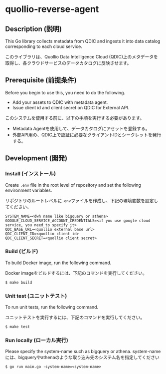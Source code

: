 # quollio-reverse-agent

## Description (説明)

This Go library collects metadata from QDIC and ingests it into data catalog corresponding to each cloud service.

このライブラリは、Quollio Data Intelligence Cloud (QDIC)上のメタデータを取得し、各クラウドサービスのデータカタログに反映させます。


## Prerequisite (前提条件)
Before you begin to use this, you need to do the following.
- Add your assets to QDIC with metadata agent.
- Issue client id and client secret on QDIC for External API.

このシステムを使用する前に、以下の手順を実行する必要があります。
- Metadata Agentを使用して、データカタログにアセットを登録する。
- 外部API用の、QDIC上で認証に必要なクライアントIDとシークレットを発行する。


## Development (開発)

### Install (インストール)

Create `.env` file in the root level of repository and set the following environment variables.

リポジトリのルートレベルに`.env`ファイルを作成し、下記の環境変数を設定してください。

```
SYSTEM_NAME=<dwh name like bigquery or athena>
GOOGLE_CLOUD_SERVICE_ACCOUNT_CREDENTIALS=<if you use google cloud service, you need to specify it>
QDC_BASE_URL=<quollio external base url>
QDC_CLIENT_ID=<quollio client id>
QDC_CLIENT_SECRET=<quollio client secret>
```

### Build (ビルド)

To build Docker image, run the following command.

Docker imageをビルドするには、下記のコマンドを実行してください。

```
$ make build
```

### Unit test (ユニットテスト)

To run unit tests, run the following command.

ユニットテストを実行するには、下記のコマンドを実行してください。

```
$ make test
```

### Run locally (ローカル実行)
Please specify the system-name such as bigquery or athena. 
system-nameには、bigqueryやathenaのような取り込み先のシステム名を指定してください 

```
$ go run main.go -system-name=<system-name>
```
